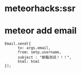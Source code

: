# meteorhacks:ssr

# meteor add email  
```
Email.send({
      to: args.email,
      from: smtp.username,
      subject : "邮箱测试！！！",
      html: html
});

```
